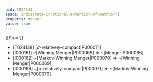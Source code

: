 ```yaml
---
uid: T024141
space: indiscrete-irrational-extension-of-mathbb{r}
property: menger
value: true
---
```

[[Proof]]

* [T024138] [$\sigma$-relatively-compact|P000071]
* [I000161] ~[Winning Menger|P000069] => ~[Menger|P000066]
* [I000162] ~[Markov-Winning Menger|P000070] => ~[Winning Menger|P000069]
* [I000166] ~[$\sigma$-relatively-compact|P000071] => ~[Markov-Winning Menger|P000070]

